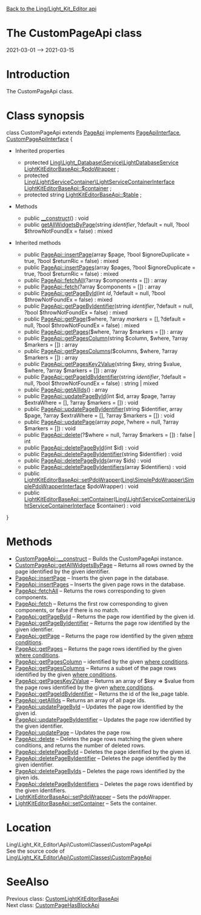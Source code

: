 [Back to the Ling/Light_Kit_Editor api](https://github.com/lingtalfi/Light_Kit_Editor/blob/master/doc/api/Ling/Light_Kit_Editor.md)



The CustomPageApi class
================
2021-03-01 --> 2021-03-15






Introduction
============

The CustomPageApi class.



Class synopsis
==============


class <span class="pl-k">CustomPageApi</span> extends [PageApi](https://github.com/lingtalfi/Light_Kit_Editor/blob/master/doc/api/Ling/Light_Kit_Editor/Api/Generated/Classes/PageApi.md) implements [PageApiInterface](https://github.com/lingtalfi/Light_Kit_Editor/blob/master/doc/api/Ling/Light_Kit_Editor/Api/Generated/Interfaces/PageApiInterface.md), [CustomPageApiInterface](https://github.com/lingtalfi/Light_Kit_Editor/blob/master/doc/api/Ling/Light_Kit_Editor/Api/Custom/Interfaces/CustomPageApiInterface.md) {

- Inherited properties
    - protected [Ling\Light_Database\Service\LightDatabaseService](https://github.com/lingtalfi/Light_Database/blob/master/doc/api/Ling/Light_Database/Service/LightDatabaseService.md) [LightKitEditorBaseApi::$pdoWrapper](#property-pdoWrapper) ;
    - protected [Ling\Light\ServiceContainer\LightServiceContainerInterface](https://github.com/lingtalfi/Light/blob/master/doc/api/Ling/Light/ServiceContainer/LightServiceContainerInterface.md) [LightKitEditorBaseApi::$container](#property-container) ;
    - protected string [LightKitEditorBaseApi::$table](#property-table) ;

- Methods
    - public [__construct](https://github.com/lingtalfi/Light_Kit_Editor/blob/master/doc/api/Ling/Light_Kit_Editor/Api/Custom/Classes/CustomPageApi/__construct.md)() : void
    - public [getAllWidgetsByPage](https://github.com/lingtalfi/Light_Kit_Editor/blob/master/doc/api/Ling/Light_Kit_Editor/Api/Custom/Classes/CustomPageApi/getAllWidgetsByPage.md)(string $identifier, ?$default = null, ?bool $throwNotFoundEx = false) : mixed

- Inherited methods
    - public [PageApi::insertPage](https://github.com/lingtalfi/Light_Kit_Editor/blob/master/doc/api/Ling/Light_Kit_Editor/Api/Generated/Classes/PageApi/insertPage.md)(array $page, ?bool $ignoreDuplicate = true, ?bool $returnRic = false) : mixed
    - public [PageApi::insertPages](https://github.com/lingtalfi/Light_Kit_Editor/blob/master/doc/api/Ling/Light_Kit_Editor/Api/Generated/Classes/PageApi/insertPages.md)(array $pages, ?bool $ignoreDuplicate = true, ?bool $returnRic = false) : mixed
    - public [PageApi::fetchAll](https://github.com/lingtalfi/Light_Kit_Editor/blob/master/doc/api/Ling/Light_Kit_Editor/Api/Generated/Classes/PageApi/fetchAll.md)(?array $components = []) : array
    - public [PageApi::fetch](https://github.com/lingtalfi/Light_Kit_Editor/blob/master/doc/api/Ling/Light_Kit_Editor/Api/Generated/Classes/PageApi/fetch.md)(?array $components = []) : array
    - public [PageApi::getPageById](https://github.com/lingtalfi/Light_Kit_Editor/blob/master/doc/api/Ling/Light_Kit_Editor/Api/Generated/Classes/PageApi/getPageById.md)(int $id, ?$default = null, ?bool $throwNotFoundEx = false) : mixed
    - public [PageApi::getPageByIdentifier](https://github.com/lingtalfi/Light_Kit_Editor/blob/master/doc/api/Ling/Light_Kit_Editor/Api/Generated/Classes/PageApi/getPageByIdentifier.md)(string $identifier, ?$default = null, ?bool $throwNotFoundEx = false) : mixed
    - public [PageApi::getPage](https://github.com/lingtalfi/Light_Kit_Editor/blob/master/doc/api/Ling/Light_Kit_Editor/Api/Generated/Classes/PageApi/getPage.md)($where, ?array $markers = [], ?$default = null, ?bool $throwNotFoundEx = false) : mixed
    - public [PageApi::getPages](https://github.com/lingtalfi/Light_Kit_Editor/blob/master/doc/api/Ling/Light_Kit_Editor/Api/Generated/Classes/PageApi/getPages.md)($where, ?array $markers = []) : array
    - public [PageApi::getPagesColumn](https://github.com/lingtalfi/Light_Kit_Editor/blob/master/doc/api/Ling/Light_Kit_Editor/Api/Generated/Classes/PageApi/getPagesColumn.md)(string $column, $where, ?array $markers = []) : array
    - public [PageApi::getPagesColumns](https://github.com/lingtalfi/Light_Kit_Editor/blob/master/doc/api/Ling/Light_Kit_Editor/Api/Generated/Classes/PageApi/getPagesColumns.md)($columns, $where, ?array $markers = []) : array
    - public [PageApi::getPagesKey2Value](https://github.com/lingtalfi/Light_Kit_Editor/blob/master/doc/api/Ling/Light_Kit_Editor/Api/Generated/Classes/PageApi/getPagesKey2Value.md)(string $key, string $value, $where, ?array $markers = []) : array
    - public [PageApi::getPageIdByIdentifier](https://github.com/lingtalfi/Light_Kit_Editor/blob/master/doc/api/Ling/Light_Kit_Editor/Api/Generated/Classes/PageApi/getPageIdByIdentifier.md)(string $identifier, ?$default = null, ?bool $throwNotFoundEx = false) : string | mixed
    - public [PageApi::getAllIds](https://github.com/lingtalfi/Light_Kit_Editor/blob/master/doc/api/Ling/Light_Kit_Editor/Api/Generated/Classes/PageApi/getAllIds.md)() : array
    - public [PageApi::updatePageById](https://github.com/lingtalfi/Light_Kit_Editor/blob/master/doc/api/Ling/Light_Kit_Editor/Api/Generated/Classes/PageApi/updatePageById.md)(int $id, array $page, ?array $extraWhere = [], ?array $markers = []) : void
    - public [PageApi::updatePageByIdentifier](https://github.com/lingtalfi/Light_Kit_Editor/blob/master/doc/api/Ling/Light_Kit_Editor/Api/Generated/Classes/PageApi/updatePageByIdentifier.md)(string $identifier, array $page, ?array $extraWhere = [], ?array $markers = []) : void
    - public [PageApi::updatePage](https://github.com/lingtalfi/Light_Kit_Editor/blob/master/doc/api/Ling/Light_Kit_Editor/Api/Generated/Classes/PageApi/updatePage.md)(array $page, ?$where = null, ?array $markers = []) : void
    - public [PageApi::delete](https://github.com/lingtalfi/Light_Kit_Editor/blob/master/doc/api/Ling/Light_Kit_Editor/Api/Generated/Classes/PageApi/delete.md)(?$where = null, ?array $markers = []) : false | int
    - public [PageApi::deletePageById](https://github.com/lingtalfi/Light_Kit_Editor/blob/master/doc/api/Ling/Light_Kit_Editor/Api/Generated/Classes/PageApi/deletePageById.md)(int $id) : void
    - public [PageApi::deletePageByIdentifier](https://github.com/lingtalfi/Light_Kit_Editor/blob/master/doc/api/Ling/Light_Kit_Editor/Api/Generated/Classes/PageApi/deletePageByIdentifier.md)(string $identifier) : void
    - public [PageApi::deletePageByIds](https://github.com/lingtalfi/Light_Kit_Editor/blob/master/doc/api/Ling/Light_Kit_Editor/Api/Generated/Classes/PageApi/deletePageByIds.md)(array $ids) : void
    - public [PageApi::deletePageByIdentifiers](https://github.com/lingtalfi/Light_Kit_Editor/blob/master/doc/api/Ling/Light_Kit_Editor/Api/Generated/Classes/PageApi/deletePageByIdentifiers.md)(array $identifiers) : void
    - public [LightKitEditorBaseApi::setPdoWrapper](https://github.com/lingtalfi/Light_Kit_Editor/blob/master/doc/api/Ling/Light_Kit_Editor/Api/Generated/Classes/LightKitEditorBaseApi/setPdoWrapper.md)([Ling\SimplePdoWrapper\SimplePdoWrapperInterface](https://github.com/lingtalfi/SimplePdoWrapper/blob/master/doc/api/Ling/SimplePdoWrapper/SimplePdoWrapperInterface.md) $pdoWrapper) : void
    - public [LightKitEditorBaseApi::setContainer](https://github.com/lingtalfi/Light_Kit_Editor/blob/master/doc/api/Ling/Light_Kit_Editor/Api/Generated/Classes/LightKitEditorBaseApi/setContainer.md)([Ling\Light\ServiceContainer\LightServiceContainerInterface](https://github.com/lingtalfi/Light/blob/master/doc/api/Ling/Light/ServiceContainer/LightServiceContainerInterface.md) $container) : void

}






Methods
==============

- [CustomPageApi::__construct](https://github.com/lingtalfi/Light_Kit_Editor/blob/master/doc/api/Ling/Light_Kit_Editor/Api/Custom/Classes/CustomPageApi/__construct.md) &ndash; Builds the CustomPageApi instance.
- [CustomPageApi::getAllWidgetsByPage](https://github.com/lingtalfi/Light_Kit_Editor/blob/master/doc/api/Ling/Light_Kit_Editor/Api/Custom/Classes/CustomPageApi/getAllWidgetsByPage.md) &ndash; Returns all rows owned by the page identified by the given identifier.
- [PageApi::insertPage](https://github.com/lingtalfi/Light_Kit_Editor/blob/master/doc/api/Ling/Light_Kit_Editor/Api/Generated/Classes/PageApi/insertPage.md) &ndash; Inserts the given page in the database.
- [PageApi::insertPages](https://github.com/lingtalfi/Light_Kit_Editor/blob/master/doc/api/Ling/Light_Kit_Editor/Api/Generated/Classes/PageApi/insertPages.md) &ndash; Inserts the given page rows in the database.
- [PageApi::fetchAll](https://github.com/lingtalfi/Light_Kit_Editor/blob/master/doc/api/Ling/Light_Kit_Editor/Api/Generated/Classes/PageApi/fetchAll.md) &ndash; Returns the rows corresponding to given components.
- [PageApi::fetch](https://github.com/lingtalfi/Light_Kit_Editor/blob/master/doc/api/Ling/Light_Kit_Editor/Api/Generated/Classes/PageApi/fetch.md) &ndash; Returns the first row corresponding to given components, or false if there is no match.
- [PageApi::getPageById](https://github.com/lingtalfi/Light_Kit_Editor/blob/master/doc/api/Ling/Light_Kit_Editor/Api/Generated/Classes/PageApi/getPageById.md) &ndash; Returns the page row identified by the given id.
- [PageApi::getPageByIdentifier](https://github.com/lingtalfi/Light_Kit_Editor/blob/master/doc/api/Ling/Light_Kit_Editor/Api/Generated/Classes/PageApi/getPageByIdentifier.md) &ndash; Returns the page row identified by the given identifier.
- [PageApi::getPage](https://github.com/lingtalfi/Light_Kit_Editor/blob/master/doc/api/Ling/Light_Kit_Editor/Api/Generated/Classes/PageApi/getPage.md) &ndash; Returns the page row identified by the given [where conditions](https://github.com/lingtalfi/SimplePdoWrapper#the-where-conditions).
- [PageApi::getPages](https://github.com/lingtalfi/Light_Kit_Editor/blob/master/doc/api/Ling/Light_Kit_Editor/Api/Generated/Classes/PageApi/getPages.md) &ndash; Returns the page rows identified by the given [where conditions](https://github.com/lingtalfi/SimplePdoWrapper#the-where-conditions).
- [PageApi::getPagesColumn](https://github.com/lingtalfi/Light_Kit_Editor/blob/master/doc/api/Ling/Light_Kit_Editor/Api/Generated/Classes/PageApi/getPagesColumn.md) &ndash; identified by the given [where conditions](https://github.com/lingtalfi/SimplePdoWrapper#the-where-conditions).
- [PageApi::getPagesColumns](https://github.com/lingtalfi/Light_Kit_Editor/blob/master/doc/api/Ling/Light_Kit_Editor/Api/Generated/Classes/PageApi/getPagesColumns.md) &ndash; Returns a subset of the page rows identified by the given [where conditions](https://github.com/lingtalfi/SimplePdoWrapper#the-where-conditions).
- [PageApi::getPagesKey2Value](https://github.com/lingtalfi/Light_Kit_Editor/blob/master/doc/api/Ling/Light_Kit_Editor/Api/Generated/Classes/PageApi/getPagesKey2Value.md) &ndash; Returns an array of $key => $value from the page rows identified by the given [where conditions](https://github.com/lingtalfi/SimplePdoWrapper#the-where-conditions).
- [PageApi::getPageIdByIdentifier](https://github.com/lingtalfi/Light_Kit_Editor/blob/master/doc/api/Ling/Light_Kit_Editor/Api/Generated/Classes/PageApi/getPageIdByIdentifier.md) &ndash; Returns the id of the lke_page table.
- [PageApi::getAllIds](https://github.com/lingtalfi/Light_Kit_Editor/blob/master/doc/api/Ling/Light_Kit_Editor/Api/Generated/Classes/PageApi/getAllIds.md) &ndash; Returns an array of all page ids.
- [PageApi::updatePageById](https://github.com/lingtalfi/Light_Kit_Editor/blob/master/doc/api/Ling/Light_Kit_Editor/Api/Generated/Classes/PageApi/updatePageById.md) &ndash; Updates the page row identified by the given id.
- [PageApi::updatePageByIdentifier](https://github.com/lingtalfi/Light_Kit_Editor/blob/master/doc/api/Ling/Light_Kit_Editor/Api/Generated/Classes/PageApi/updatePageByIdentifier.md) &ndash; Updates the page row identified by the given identifier.
- [PageApi::updatePage](https://github.com/lingtalfi/Light_Kit_Editor/blob/master/doc/api/Ling/Light_Kit_Editor/Api/Generated/Classes/PageApi/updatePage.md) &ndash; Updates the page row.
- [PageApi::delete](https://github.com/lingtalfi/Light_Kit_Editor/blob/master/doc/api/Ling/Light_Kit_Editor/Api/Generated/Classes/PageApi/delete.md) &ndash; Deletes the page rows matching the given where conditions, and returns the number of deleted rows.
- [PageApi::deletePageById](https://github.com/lingtalfi/Light_Kit_Editor/blob/master/doc/api/Ling/Light_Kit_Editor/Api/Generated/Classes/PageApi/deletePageById.md) &ndash; Deletes the page identified by the given id.
- [PageApi::deletePageByIdentifier](https://github.com/lingtalfi/Light_Kit_Editor/blob/master/doc/api/Ling/Light_Kit_Editor/Api/Generated/Classes/PageApi/deletePageByIdentifier.md) &ndash; Deletes the page identified by the given identifier.
- [PageApi::deletePageByIds](https://github.com/lingtalfi/Light_Kit_Editor/blob/master/doc/api/Ling/Light_Kit_Editor/Api/Generated/Classes/PageApi/deletePageByIds.md) &ndash; Deletes the page rows identified by the given ids.
- [PageApi::deletePageByIdentifiers](https://github.com/lingtalfi/Light_Kit_Editor/blob/master/doc/api/Ling/Light_Kit_Editor/Api/Generated/Classes/PageApi/deletePageByIdentifiers.md) &ndash; Deletes the page rows identified by the given identifiers.
- [LightKitEditorBaseApi::setPdoWrapper](https://github.com/lingtalfi/Light_Kit_Editor/blob/master/doc/api/Ling/Light_Kit_Editor/Api/Generated/Classes/LightKitEditorBaseApi/setPdoWrapper.md) &ndash; Sets the pdoWrapper.
- [LightKitEditorBaseApi::setContainer](https://github.com/lingtalfi/Light_Kit_Editor/blob/master/doc/api/Ling/Light_Kit_Editor/Api/Generated/Classes/LightKitEditorBaseApi/setContainer.md) &ndash; Sets the container.





Location
=============
Ling\Light_Kit_Editor\Api\Custom\Classes\CustomPageApi<br>
See the source code of [Ling\Light_Kit_Editor\Api\Custom\Classes\CustomPageApi](https://github.com/lingtalfi/Light_Kit_Editor/blob/master/Api/Custom/Classes/CustomPageApi.php)



SeeAlso
==============
Previous class: [CustomLightKitEditorBaseApi](https://github.com/lingtalfi/Light_Kit_Editor/blob/master/doc/api/Ling/Light_Kit_Editor/Api/Custom/Classes/CustomLightKitEditorBaseApi.md)<br>Next class: [CustomPageHasBlockApi](https://github.com/lingtalfi/Light_Kit_Editor/blob/master/doc/api/Ling/Light_Kit_Editor/Api/Custom/Classes/CustomPageHasBlockApi.md)<br>
